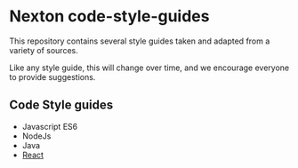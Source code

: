# Nexton code-style-guides

This repository contains several style guides taken and adapted from a variety of sources.

Like any style guide, this will change over time, and we encourage everyone to provide suggestions.

## Code Style guides
* Javascript ES6
* NodeJs 
* Java 
* [React](React/Readme.md)
